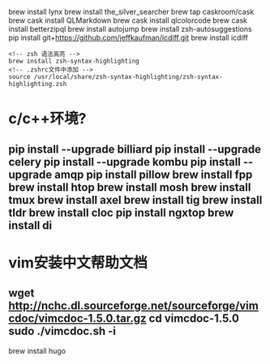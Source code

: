 brew install lynx
brew install the_silver_searcher
brew tap caskroom/cask
brew cask install QLMarkdown
brew cask install qlcolorcode
brew cask install betterzipql
brew install autojump
brew install zsh-autosuggestions
pip install git+https://github.com/jeffkaufman/icdiff.git
brew install icdiff
```
<!-- zsh 语法高亮 -->
brew install zsh-syntax-highlighting
<!-- .zshrc文件中添加 -->
source /usr/local/share/zsh-syntax-highlighting/zsh-syntax-highlighting.zsh
```

# c/c++环境?
pip install --upgrade billiard
pip install --upgrade celery
pip install --upgrade kombu
pip install --upgrade amqp
pip install pillow
brew install fpp
brew install htop
brew install mosh
brew install tmux
brew install axel
brew install tig
brew install tldr
brew install cloc
pip install ngxtop
brew install di
-----------------
# vim安装中文帮助文档
wget http://nchc.dl.sourceforge.net/sourceforge/vimcdoc/vimcdoc-1.5.0.tar.gz
cd vimcdoc-1.5.0
sudo ./vimcdoc.sh -i
-----------------
brew install hugo
